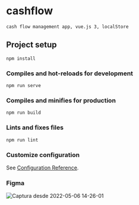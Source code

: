 # cashflow
```
cash flow management app, vue.js 3, localStore
```
## Project setup
```
npm install
```

### Compiles and hot-reloads for development
```
npm run serve
```

### Compiles and minifies for production
```
npm run build
```

### Lints and fixes files
```
npm run lint
```

### Customize configuration
See [Configuration Reference](https://cli.vuejs.org/config/).

### Figma
![Captura desde 2022-05-06 14-26-01](https://user-images.githubusercontent.com/26259915/167205943-9a08666f-d589-42ce-9985-c16aa77532b1.png)


